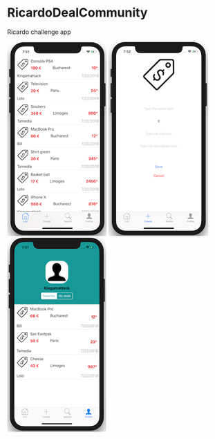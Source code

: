 # RicardoDealCommunity
Ricardo challenge app

![alt text](https://github.com/Kingamattack/RicardoDealCommunity/blob/master/Screenshots/home_screen.png)
![alt text](https://github.com/Kingamattack/RicardoDealCommunity/blob/master/Screenshots/create_screen.png)
![alt text](https://github.com/Kingamattack/RicardoDealCommunity/blob/master/Screenshots/profile_screen.png)
